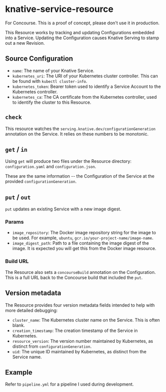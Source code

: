 # knative-service-resource

For Concourse. This is a proof of concept, please don't use it in production.

This Resource works by tracking and updating Configurations embedded into a Service. Updating the Configuration causes Knative Serving to stamp out a new Revision.

## Source Configuration

* `name`: The name of your Knative Service.
* `kubernetes_uri`: The URI of your Kubernetes cluster controller. This can be found with `kubectl cluster-info`.
* `kubernetes_token`: Bearer token used to identify a Service Account to the Kubernetes controller.
* `kubernetes_ca`: The CA certificate from the Kubernetes controller, used to identify the cluster to this Resource.

## `check`

This resource watches the `serving.knative.dev/configurationGeneration` annotation on the Service. It relies on these numbers to be monotonic.

## `get` / `in`

Using `get` will produce two files under the Resource directory: `configuration.yaml` and `configuration.json`.

These are the same information -- the Configuration of the Service at the provided `configurationGeneration`.

## `put` / `out`

`put` updates an existing Service with a new image digest.

### Params

* `image_repository`: The Docker image repository string for the image to be used. For example, `ubuntu`, `gcr.io/your-project-name/image-name`.
* `image_digest_path`: Path to a file containing the image digest of the image. It is expected you will get this from the Docker image resource.

### Build URL

The Resource also sets a `concourseBuild` annotation on the Configuration. This is a full URL back to the Concourse build that included the `put`.

## Version metadata

The Resource provides four version metadata fields intended to help with more detailed debugging:

* `cluster_name`: The Kubernetes cluster name on the Service. This is often blank.
* `creation_timestamp`: The creation timestamp of the Service in Kubernetes.
* `resource_version`: The version number maintained by Kubernetes, as distinct from `configurationGeneration`.
* `uid`: The unique ID maintained by Kubernetes, as distinct from the Service name.

## Example

Refer to `pipeline.yml` for a pipeline I used during development.
